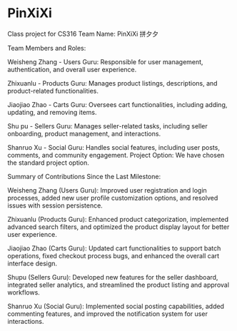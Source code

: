 # PinXiXi
Class project for CS316
Team Name: PinXiXi 拼夕夕

Team Members and Roles:

Weisheng Zhang - Users Guru: Responsible for user management, authentication, and overall user experience.

Zhixuanlu - Products Guru: Manages product listings, descriptions, and product-related functionalities.

Jiaojiao Zhao - Carts Guru: Oversees cart functionalities, including adding, updating, and removing items.

Shu pu - Sellers Guru: Manages seller-related tasks, including seller onboarding, product management, and interactions.

Shanruo Xu - Social Guru: Handles social features, including user posts, comments, and community engagement.
Project Option: We have chosen the standard project option.

Summary of Contributions Since the Last Milestone:

Weisheng Zhang (Users Guru): Improved user registration and login processes, added new user profile customization options, and resolved issues with session persistence. 

Zhixuanlu (Products Guru): Enhanced product categorization, implemented advanced search filters, and optimized the product display layout for better user experience.

Jiaojiao Zhao (Carts Guru): Updated cart functionalities to support batch operations, fixed checkout process bugs, and enhanced the overall cart interface design.

Shupu (Sellers Guru): Developed new features for the seller dashboard, integrated seller analytics, and streamlined the product listing and approval workflows.

Shanruo Xu (Social Guru): Implemented social posting capabilities, added commenting features, and improved the notification system for user interactions.
